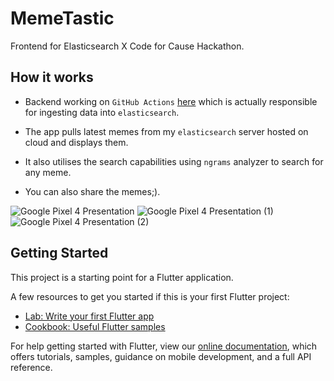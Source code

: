 # MemeTastic

Frontend for Elasticsearch X Code for Cause Hackathon.

## How it works

- Backend working on `GitHub Actions` [here](https://github.com/Saransh-cpp/MemeTastic-backend) which is actually responsible for ingesting data into `elasticsearch`.

- The app pulls latest memes from my `elasticsearch` server hosted on cloud and displays them.

- It also utilises the search capabilities using `ngrams` analyzer to search for any meme.
 
- You can also share the memes;).

![Google Pixel 4 Presentation](https://user-images.githubusercontent.com/74055102/119472328-c76ca780-bd67-11eb-81a3-7a38665c2920.png)
![Google Pixel 4 Presentation (1)](https://user-images.githubusercontent.com/74055102/119472348-ca679800-bd67-11eb-8ecb-25e8bc02020a.png)
![Google Pixel 4 Presentation (2)](https://user-images.githubusercontent.com/74055102/119472411-d94e4a80-bd67-11eb-9a2a-b4c8ccdf632b.png)

## Getting Started

This project is a starting point for a Flutter application.

A few resources to get you started if this is your first Flutter project:

- [Lab: Write your first Flutter app](https://flutter.dev/docs/get-started/codelab)
- [Cookbook: Useful Flutter samples](https://flutter.dev/docs/cookbook)

For help getting started with Flutter, view our
[online documentation](https://flutter.dev/docs), which offers tutorials,
samples, guidance on mobile development, and a full API reference.
